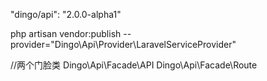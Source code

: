 "dingo/api": "2.0.0-alpha1"

php artisan vendor:publish --provider="Dingo\Api\Provider\LaravelServiceProvider"

//两个门脸类
Dingo\Api\Facade\API
Dingo\Api\Facade\Route